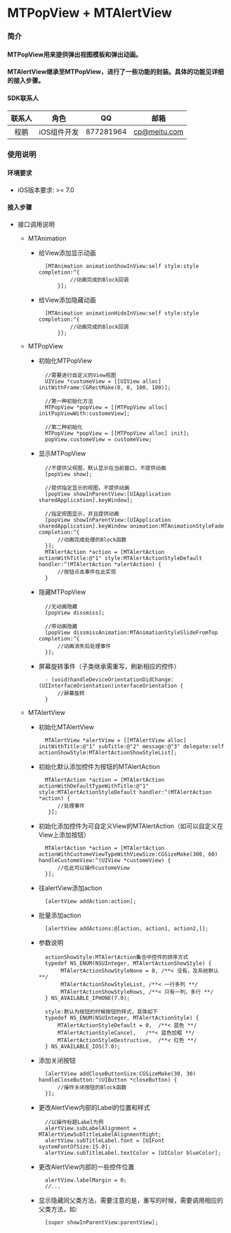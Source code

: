 # MTPopView + MTAlertView

### 简介
#### MTPopView用来提供弹出视图模板和弹出动画。   
#### MTAlertView继承至MTPopView，进行了一些功能的封装。具体的功能见详细的接入步骤。

#### SDK联系人
|联系人|角色|QQ|邮箱|
|:-:|:-:|:-:|:-:|
|程鹏|iOS组件开发|877281964|cp@meitu.com|

### 使用说明
#### 环境要求
* iOS版本要求: >= 7.0

#### 接入步骤

* 接口调用说明

 	* MTAnimation
 		* 给View添加显示动画

 				[MTAnimation animationShowInView:self style:style completion:^{
	 					//动画完成的Block回调
 				    }]; 
 				    
 		* 给View添加隐藏动画

				[MTAnimation animationHideInView:self style:style completion:^{
						//动画完成的Block回调
				    }];
	* MTPopView
		* 初始化MTPopView
				
				//需要进行自定义的View视图
				UIView *customeView = [[UIView alloc] initWithFrame:CGRectMake(0, 0, 100, 100)];
				
				//第一种初始化方法
				MTPopView *popView = [[MTPopView alloc] initPopViewWith:customeView];
				
				//第二种初始化
				MTPopView *popView = [[MTPopView alloc] init];
				popView.customeView = customeView; 
				 
		* 显示MTPopView

				//不提供父视图，默认显示在当前窗口，不提供动画
				[popView show];
		
				//提供指定显示的视图，不提供动画
				[popView showInParentView:[UIApplication sharedApplication].keyWindow];
		    
		    	//指定视图显示，并且提供动画
				[popView showInParentView:[UIApplication sharedApplication].keyWindow animation:MTAnimationStyleFade completion:^{
					//动画完成处理的Block函数
				}];
				MTAlertAction *action = [MTAlertAction actionWithTitle:@"1" style:MTAlertActionStyleDefault handler:^(MTAlertAction *alertAction) {
					//按钮点击事件在此实现
				}
		
		* 隐藏MTPopView

				//无动画隐藏
				[popView dissmiss];
				
				//带动画隐藏
				[popView dissmissAnimation:MTAnimationStyleSlideFromTop completion:^{
					//动画消失后处理事件
				}];
    
    	* 屏幕旋转事件（子类继承需重写，刷新相应的控件）

    			- (void)handleDeviceOrientationDidChange:(UIInterfaceOrientation)interfaceOrientation {
    				//屏幕旋转
    			}
    			
   * MTAlertView
		* 初始化MTAlertView
		
		   		MTAlertView *alertView = [[MTAlertView alloc] initWithTitle:@"1" subTitle:@"2" message:@"3" delegate:self actionShowStyle:MTAlertActionShowStyleList];
		
		* 初始化默认添加控件为按钮的MTAlertAction

				MTAlertAction *action = [MTAlertAction actionWithDefaultTypeWithTitle:@"1" style:MTAlertActionStyleDefault handler:^(MTAlertAction *action) {
				 	//处理事件
				 }];
				 
 		* 初始化添加控件为可自定义View的MTAlertAction（如可以自定义在View上添加按钮）
					
			   	MTAlertAction *action = [MTAlertAction actionWithCustomeViewTypeWithViewSize:CGSizeMake(300, 60) handleCustomeView:^(UIView *customeView) {
				   	//在此可以操作customeView
				}];
				
		* 往alertView添加action

			    [alertView addAction:action];
		
		* 批量添加action

			    [alertView addActions:@[action, action1, action2,]];
 			
		* 参数说明

				actionShowStyle:MTAlertAction集合中控件的排序方式
				typedef NS_ENUM(NSUInteger, MTAlertActionShowStyle) {
					 MTAlertActionShowStyleNone = 0, /**< 没有，及系统默认 **/
   					 MTAlertActionShowStyleList, /**< 一行多列 **/
   					 MTAlertActionShowStyleRows, /**< 只有一列，多行 **/
				} NS_AVAILABLE_IPHONE(7.0);
				
				style:默认为按钮的时候按钮的样式，具体如下
				typedef NS_ENUM(NSUInteger, MTAlertActionStyle) {
    				MTAlertActionStyleDefault = 0,  /**< 蓝色 **/
   					MTAlertActionStyleCancel,   /**< 蓝色加粗 **/
   					MTAlertActionStyleDestructive,  /**< 红色 **/
				} NS_AVAILABLE_IOS(7.0);
				
		* 添加关闭按钮

				[alertView addCloseButtonSize:CGSizeMake(30, 30) handleCloseButton:^(UIButton *closeButton) {
					//操作关闭按钮的Block函数
				}];
				
		* 更改AlertView内部的Label的位置和样式
				
				//以操作标题Label为例
				alertView.subLabelAlignment = MTAlertViewSubTitleLabelAlignmentRight;
				alertView.subTitleLabel.font = [UIFont systemFontOfSize:15.0];
				alertView.subTitleLabel.textColor = [UIColor blueColor];
				
		* 更改AlertView内部的一些控件位置

				alertView.labelMargin = 0;
				//...
		
		* 显示隐藏同父类方法，需要注意的是，重写的时候，需要调用相应的父类方法，如:

			   	[super showInParentView:parentView];
			   	
			   	
    
    
 
